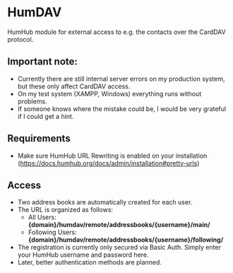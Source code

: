 # HumDAV
HumHub module for external access to e.g. the contacts over the CardDAV protocol.

## Important note:
- Currently there are still internal server errors on my production system, but these only affect CardDAV access.
- On my test system (XAMPP, Windows) everything runs without problems.
- If someone knows where the mistake could be, I would be very grateful if I could get a hint.

## Requirements
- Make sure HumHub URL Rewriting is enabled on your installation (https://docs.humhub.org/docs/admin/installation#pretty-urls)

## Access
- Two address books are automatically created for each user.
- The URL is organized as follows:
  - All Users: **{domain}/humdav/remote/addressbooks/{username}/main/**
  - Following Users: **{domain}/humdav/remote/addressbooks/{username}/following/**
- The registration is currently only secured via Basic Auth. Simply enter your HumHub username and password here.
- Later, better authentication methods are planned.
